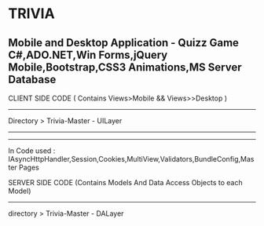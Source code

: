 # TRIVIA
Mobile and Desktop Application - Quizz Game 
C#,ADO.NET,Win Forms,jQuery Mobile,Bootstrap,CSS3 Animations,MS Server Database 
------------------------

CLIENT SIDE CODE  ( Contains Views>Mobile && Views>>Desktop ) 
________________________________
Directory  > Trivia-Master - UILayer 
_______________________________
--------------
In Code used :
IAsyncHttpHandler,Session,Cookies,MultiView,Validators,BundleConfig,Master Pages


SERVER SIDE CODE (Contains Models And Data Access Objects to each Model)  
_______________________________
directory  >  Trivia-Master - DALayer




